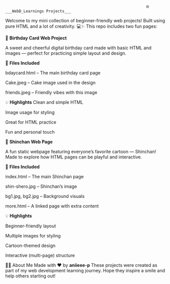                                                                   🌐 ___WebD_Learnings Projects___

Welcome to my mini collection of beginner-friendly web projects! Built using pure HTML and a lot of creativity. 💻✨
This repo includes two fun pages:

🎉 **Birthday Card Web Project**

A sweet and cheerful digital birthday card made with basic HTML and images — perfect for practicing simple layout and design.

📁 **Files Included**

bdaycard.html – The main birthday card page

Cake.jpeg – Cake image used in the design

friends.jpeg – Friendly vibes with this image

💡 **Highlights**
Clean and simple HTML

Image usage for styling

Great for HTML practice

Fun and personal touch

🧒 **Shinchan Web Page**

A fun static webpage featuring everyone’s favorite cartoon — Shinchan! Made to explore how HTML pages can be playful and interactive.

📁 **Files Included**

index.html – The main Shinchan page

shin-shero.jpg – Shinchan’s image

bg1.jpg, bg2.jpg – Background visuals

more.html – A linked page with extra content

💡 **Highlights**

Beginner-friendly layout

Multiple images for styling

Cartoon-themed design

Interactive (multi-page) structure

👩‍💻 About Me
Made with ❤️ by **aniieee-p**
These projects were created as part of my web development learning journey. Hope they inspire a smile and help others starting out!
